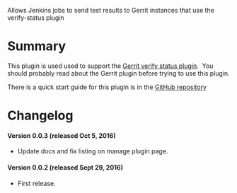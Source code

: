 Allows Jenkins jobs to send test results to Gerrit instances that use
the verify-status plugin

# Summary

This plugin is used used to support the [Gerrit verify status
plugin](https://gerrit.googlesource.com/plugins/verify-status/+/master/src/main/resources/Documentation/about.md).
 You should probably read about the Gerrit plugin before trying to use
this plugin.

There is a quick start guide for this plugin is in the [GitHub
repository](https://github.com/jenkinsci/gerrit-verify-status-reporter-plugin)

# Changelog

#### Version 0.0.3 (released Oct 5, 2016)

-   Update docs and fix listing on manage plugin page.

#### Version 0.0.2 (released Sept 29, 2016)

-   First release.
